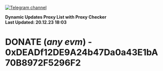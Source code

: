 [![Telegram channel](https://img.shields.io/endpoint?url=https://runkit.io/damiankrawczyk/telegram-badge/branches/master?url=https://t.me/n4z4v0d)](https://t.me/n4z4v0d) 

**Dynamic Updates Proxy List with Proxy Checker**  
**Last Updated: 20.12.23 18:03**

# DONATE (_any evm_) - 0xDEADf12DE9A24b47Da0a43E1bA70B8972F5296F2
